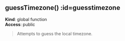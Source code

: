 ## guessTimezone() :id=guesstimezone
**Kind**: global function  
**Access**: public  
>Attempts to guess the local timezone.

